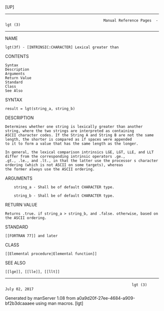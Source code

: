 [UP]

-----------------------------------------------------------------------------------------------------------------------------------
                                                 Manual Reference Pages  - lgt (3)
-----------------------------------------------------------------------------------------------------------------------------------
                                                                 
NAME

    lgt(3f) - [INTRINSIC:CHARACTER] Lexical greater than

CONTENTS

    Syntax
    Description
    Arguments
    Return Value
    Standard
    Class
    See Also

SYNTAX

    result = lgt(string_a, string_b)

DESCRIPTION

    Determines whether one string is lexically greater than another string, where the two strings are interpreted as containing
    ASCII character codes. If the String A and String B are not the same length, the shorter is compared as if spaces were appended
    to it to form a value that has the same length as the longer.

    In general, the lexical comparison intrinsics LGE, LGT, LLE, and LLT differ from the corresponding intrinsic operators .ge.,
    .gt., .le., and .lt., in that the latter use the processor s character ordering (which is not ASCII on some targets), whereas
    the former always use the ASCII ordering.

ARGUMENTS

        string_a - Shall be of default CHARACTER type.

        string_b - Shall be of default CHARACTER type.

RETURN VALUE

    Returns .true. if string_a > string_b, and .false. otherwise, based on the ASCII ordering.

STANDARD

    [[FORTRAN 77]] and later

CLASS

    [[Elemental procedure|Elemental function]]

SEE ALSO

    [[lge]], [[lle]], [[llt]]

-----------------------------------------------------------------------------------------------------------------------------------

                                                              lgt (3)                                                 July 02, 2017

Generated by manServer 1.08 from a0a9d20f-27ee-4684-a909-bf2b3dcaaaee using man macros.
                                                               [lgt]
